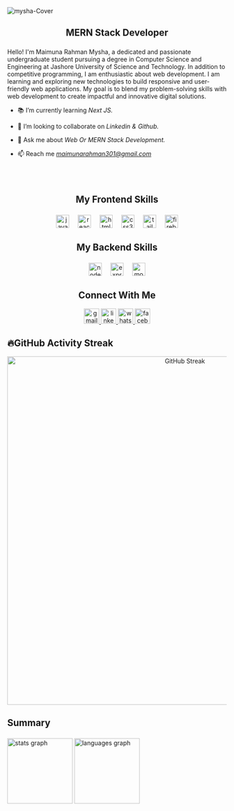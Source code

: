 <img src="https://i.ibb.co.com/H1mbq6d/mysha-Cover.jpg" alt="mysha-Cover" border="0">

###

<h2 align="center">MERN Stack Developer</h2>

###

<p align="left">Hello! I'm Maimuna Rahman Mysha, a dedicated and passionate undergraduate student pursuing a degree in Computer Science and Engineering at Jashore University of Science and Technology. In addition to competitive programming, I am enthusiastic about web development. I am learning and exploring new technologies to build responsive and user-friendly web applications. My goal is to blend my problem-solving skills with web development to create impactful and innovative digital solutions.</p>

- 📚 I’m currently learning *Next JS.*

- 👯 I’m looking to collaborate on *Linkedin & Github.*

- 💬 Ask me about *Web Or MERN Stack Development.*

- 📫 Reach me *maimunarahman301@gmail.com*

<br><br>

###

<h2 align="center">My Frontend Skills</h2>

###

<div align="center">
  <img src="https://cdn.jsdelivr.net/gh/devicons/devicon/icons/javascript/javascript-original.svg" height="30" alt="javascript logo"  />
  <img width="12" />
  <img src="https://cdn.jsdelivr.net/gh/devicons/devicon/icons/react/react-original.svg" height="30" alt="react logo"  />
  <img width="12" />
  <img src="https://cdn.jsdelivr.net/gh/devicons/devicon/icons/html5/html5-original.svg" height="30" alt="html5 logo"  />
  <img width="12" />
  <img src="https://cdn.jsdelivr.net/gh/devicons/devicon/icons/css3/css3-original.svg" height="30" alt="css3 logo"  />
  <img width="12" />
  <img src="https://cdn.jsdelivr.net/gh/devicons/devicon/icons/tailwindcss/tailwindcss-original-wordmark.svg" height="30" alt="tailwindcss logo"  />
  <img width="12" />
  <img src="https://cdn.jsdelivr.net/gh/devicons/devicon/icons/firebase/firebase-plain.svg" height="30" alt="firebase logo"  />
</div>

###

<h2 align="center">My Backend Skills</h2>

###

<div align="center">
  <img src="https://cdn.jsdelivr.net/gh/devicons/devicon/icons/nodejs/nodejs-original.svg" height="30" alt="nodejs logo"  />
  <img width="12" />
  <img src="https://cdn.jsdelivr.net/gh/devicons/devicon/icons/express/express-original.svg" height="30" alt="express logo"  />
  <img width="12" />
  <img src="https://cdn.jsdelivr.net/gh/devicons/devicon/icons/mongodb/mongodb-original.svg" height="30" alt="mongodb logo"  />
</div>

###

<h2 align="center">Connect With Me</h2>
<div align="center">
  <a href="mailto:maimunarahman30@gmail.com" target="_blank">
    <img src="https://img.shields.io/static/v1?message=Gmail&logo=gmail&label=&color=D14836&logoColor=white&labelColor=&style=for-the-badge" height="35" alt="gmail logo"  />
  </a>
  <a href="https://www.linkedin.com/in/maimuna-rahman-mysha-286497204/" target="_blank">
    <img src="https://img.shields.io/static/v1?message=LinkedIn&logo=linkedin&label=&color=0077B5&logoColor=white&labelColor=&style=for-the-badge" height="35" alt="linkedin logo"  />
  </a>
  <a href="https://wa.me/01726784905" target="_blank">
    <img src="https://img.shields.io/static/v1?message=Whatsapp&logo=whatsapp&label=&color=25D366&logoColor=white&labelColor=&style=for-the-badge" height="35" alt="whatsapp logo"  />
  </a>
  <a href="https://web.facebook.com/maimuna.rahman.mysha" target="_blank">
    <img src="https://img.shields.io/static/v1?message=Facebook&logo=facebook&label=&color=1877F2&logoColor=white&labelColor=&style=for-the-badge" height="35" alt="facebook logo"  />
  </a>
</div>

###

<h2>🔥GitHub Activity Streak</h2>
<div align="center">
  <a href="https://git.io/streak-stats">
    <img src="https://github-readme-streak-stats.herokuapp.com?user=maimunarahma&theme=highcontrast&date_format=j%20M%5B%20Y%5D" alt="GitHub Streak" width="800" />
  </a>
</div>

<h2 align="left">Summary</h2>

###

<div align="left">
  <img src="https://github-readme-stats.vercel.app/api?username=maimunarahma&hide_title=false&hide_rank=false&show_icons=true&include_all_commits=true&count_private=true&disable_animations=false&theme=dracula&locale=en&hide_border=false&order=1" height="150" alt="stats graph"  />
  <img src="https://github-readme-stats.vercel.app/api/top-langs?username=maimunarahma&locale=en&hide_title=false&layout=compact&card_width=320&langs_count=5&theme=dracula&hide_border=false&order=2" height="150" alt="languages graph"  />
</div>

###
